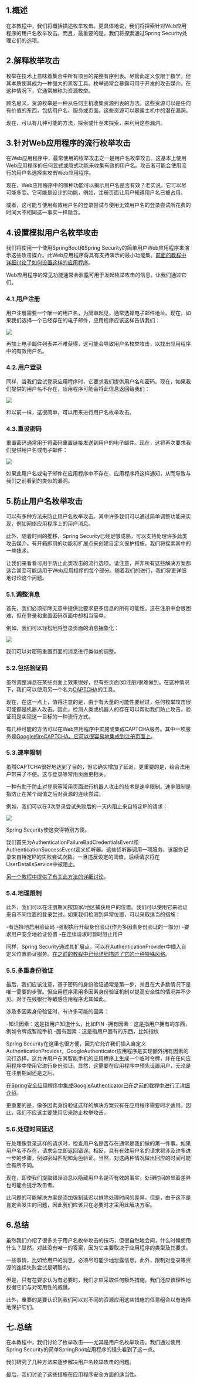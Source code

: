 ## 1.概述

在本教程中，我们将概括描述枚举攻击。更具体地说，我们将探索针对Web应用程序的用户名枚举攻击。而且，最重要的是，我们将探索通过Spring Security处理它们的选项。

## 2.解释枚举攻击

枚举在技术上意味着集合中所有项目的完整有序列表。尽管此定义仅限于数学，但其本质使其成为一种强大的黑客工具。枚举通常会暴露可用于开发的攻击媒介。在这种情况下，它通常被称为资源枚举。

顾名思义，资源枚举是一种从任何主机收集资源列表的方法。这些资源可以是任何有价值的东西，包括用户名、服务或页面。这些资源可以暴露主机中的潜在漏洞。

现在，可以有几种可能的方法，探索或什至未探索，来利用这些漏洞。

## 3.针对Web应用程序的流行枚举攻击

在Web应用程序中，最常使用的枚举攻击之一是用户名枚举攻击。这基本上使用Web应用程序的任何显式或隐式功能来收集有效的用户名。攻击者可能会使用流行的用户名选择来攻击Web应用程序。

现在，Web应用程序中的哪种功能可以揭示用户名是否有效？老实说，它可以尽可能多变。它可能是设计的功能，例如，注册页面让用户知道用户名已被占用。

或者，这可能与使用有效用户名的登录尝试与使用无效用户名的登录尝试所花费的时间大不相同这一事实一样隐含。

## 4.设置模拟用户名枚举攻击

我们将使用一个使用SpringBoot和Spring Security的简单用户Web应用程序来演示这些攻击媒介。此Web应用程序将具有支持演示的最小功能集。[前面的教程中详细讨论了如何设置这样的应用程序](https://www.baeldung.com/registration-with-spring-mvc-and-spring-security)。

Web应用程序的常见功能通常会泄露可用于发起枚举攻击的信息。让我们通过它们。

### 4.1.用户注册

用户注册需要一个唯一的用户名，为简单起见，通常选择电子邮件地址。现在，如果我们选择一个已经存在的电子邮件，应用程序应该这样告诉我们：

<img src="../assets/img_2.png">

再加上电子邮件列表并不难获得，这可能会导致用户名枚举攻击，以找出应用程序中的有效用户名。

### 4.2.用户登录

同样，当我们尝试登录应用程序时，它要求我们提供用户名和密码。现在，如果我们提供的用户名不存在，应用程序可能会将此信息返回给我们：

<img src="../assets/img_3.png">

和以前一样，这很简单，可以用来进行用户名枚举攻击。

### 4.3.重设密码

重置密码通常用于将密码重置链接发送到用户的电子邮件。现在，这将再次要求我们提供用户名或电子邮件：

<img src="../assets/img_4.png">

如果此用户名或电子邮件在应用程序中不存在，应用程序将这样通知，从而导致与我们之前看到的类似的漏洞。

## 5.防止用户名枚举攻击

可以有多种方法来防止用户名枚举攻击。其中许多我们可以通过简单调整功能来实现，例如网络应用程序上的用户消息。

此外，随着时间的推移，Spring Security已经足够成熟，可以支持处理许多此类攻击媒介。有开箱即用的功能和扩展点来创建自定义保护措施。我们将探索其中的一些技术。

让我们来看看可用于防止此类攻击的流行选项。请注意，并非所有这些解决方案都适合甚至可能适用于Web应用程序的每个部分。随着我们的进行，我们将更详细地讨论这个问题。

### 5.1.调整消息

首先，我们必须排除无意中提供比要求更多信息的所有可能性。这在注册中会很困难，但在登录和重置密码页面中却相当简单。

例如，我们可以轻松地将登录页面的消息抽象化：

<img src="../assets/img_5.png">

我们可以对密码重置页面的消息进行类似的调整。

### 5.2.包括验证码

虽然调整消息在某些页面上效果很好，但有些页面(如注册)很难做到。在这种情况下，我们可以使用另一个名为[CAPTCHA](https://www.baeldung.com/cs/captcha-intro)的工具。

现在，在这一点上，值得注意的是，由于有大量的可能性要经过，任何枚举攻击很可能都是机器人攻击。因此，检测人类或机器人的存在可以帮助我们防止攻击。验证码是实现这一目标的一种流行方式。

有几种可能的方法可以在Web应用程序中实施或集成CAPTCHA服务。其中一项服务是[Google的reCAPTCHA，它可以很容易地集成到注册页面上](https://www.baeldung.com/spring-security-registration-captcha)。

### 5.3.速率限制

虽然CAPTCHA很好地达到了目的，但它确实增加了延迟，更重要的是，给合法用户带来了不便。这与登录等常用页面更相关。

一种有助于防止对登录等常用页面进行机器人攻击的技术是速率限制。速率限制是指防止在某个阈值之后对资源的连续尝试。

例如，我们可以在3次登录尝试失败后的一天内阻止来自特定IP的请求：

<img src="../assets/img_6.png">

Spring Security使这变得特别方便。

我们首先为AuthenticationFailureBadCredentialsEvent和AuthenticationSuccessEvent定义侦听器。这些侦听器调用一项服务，该服务记录来自特定IP的失败尝试次数。一旦违反设定的阈值，后续请求将在UserDetailsService中被阻止。

[另一个教程中提供了有关此方法的详细讨论](https://www.baeldung.com/spring-security-block-brute-force-authentication-attempts)。

### 5.4.地理限制

此外，我们可以在注册期间按国家/地区捕获用户的位置。我们可以使用它来验证来自不同位置的登录尝试。如果我们检测到异常位置，可以采取适当的措施：

-有选择地启用验证码
-强制执行升级身份验证(作为多因素身份验证的一部分)
-要求用户安全地验证位置
-在连续请求时暂时阻止用户

同样，Spring Security通过其扩展点，可以在AuthenticationProvider中插入自定义位置验证服务。[在之前的教程中已经详细描述了它的一种特殊风格](https://www.baeldung.com/spring-security-restrict-authentication-by-geography)。

### 5.5.多重身份验证

最后，我们应该注意，基于密码的身份验证通常是第一步，并且在大多数情况下是唯一需要的步骤。但应用程序采用多因素身份验证机制以提高安全性的情况并不少见。对于在线银行等敏感应用程序尤其如此。

涉及多因素身份验证时，有许多可能的因素：

-知识因素：这是指用户知道什么，比如PIN
-拥有因素：这是指用户拥有的东西，例如令牌或智能手机
-固有因素：这是指用户固有的东西，比如指纹

Spring Security在这里也很方便，因为它允许我们插入自定义AuthenticationProvider。GoogleAuthenticator应用程序是实现额外拥有因素的流行选择。这允许用户在其智能手机的应用程序上生成一个临时令牌，并在任何应用程序中使用它进行身份验证。显然，这需要在应用程序中预先设置用户，无论是在注册期间还是之后。

[在Spring安全应用程序中集成GoogleAuthenticator已在之前的教程中进行了详细介绍](https://www.baeldung.com/spring-security-two-factor-authentication-with-soft-token)。

更重要的是，像多因素身份验证这样的解决方案只有在应用程序需要时才适用。因此，我们不应该主要使用它来防止枚举攻击。

### 5.6.处理时间延迟

在处理像登录这样的请求时，检查用户名是否存在通常是我们做的第一件事。如果用户名不存在，请求会立即返回错误。相反，具有有效用户名的请求将涉及许多进一步的步骤，例如密码匹配和角色验证。当然，对这两种情况做出回应的时间可能会有所不同。

现在，即使我们提取错误消息以隐藏用户名是否有效的事实，处理时间的显着差异也可能会提示攻击者。

此问题的可能解决方案是添加强制延迟以排除处理时间的差异。但是，由于这不是肯定会发生的问题，因此我们应该只在必要时才采用此解决方案。

## 6.总结

虽然我们介绍了很多关于用户名枚举攻击的技巧，但很自然地会问，什么时候使用什么？显然，对此没有唯一的答案，因为它主要取决于应用程序的类型及其要求。

一些事情，比如给用户的消息，必须尽可能少地泄露信息。此外，限制对登录等资源的连续失败尝试是明智的。

但是，只有在要求认为有必要时，我们才应采取任何额外措施。我们还应该理性地权衡它们与对可用性的威慑。

此外，重要的是要认识到我们可以对不同的资源应用这些措施的任意组合以有选择地保护它们。

## 七.总结

在本教程中，我们讨论了枚举攻击——尤其是用户名枚举攻击。我们通过使用Spring Security的简单SpringBoot应用程序的镜头看到了这一点。

我们研究了几种方法来逐步解决用户名枚举攻击的问题。

最后，我们讨论了这些措施在应用程序安全方面的适当性。